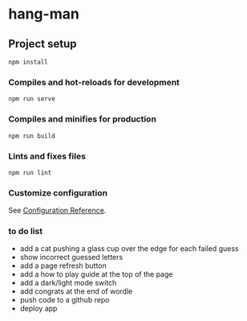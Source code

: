 # hang-man

## Project setup
```
npm install
```

### Compiles and hot-reloads for development
```
npm run serve
```

### Compiles and minifies for production
```
npm run build
```

### Lints and fixes files
```
npm run lint
```

### Customize configuration
See [Configuration Reference](https://cli.vuejs.org/config/).


### to do list 
- add a cat pushing a glass cup over the edge for each failed guess
- show incorrect guessed letters 
- add a page refresh button 
- add a how to play guide at the top of the page 
- add a dark/light mode switch
- add congrats at the end of wordle
- push code to a github repo  
- deploy app 
